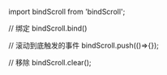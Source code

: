 import bindScroll from 'bindScroll';

// 绑定
bindScroll.bind()

// 滚动到底触发的事件
bindScroll.push(()=>{});

// 移除
bindScroll.clear();